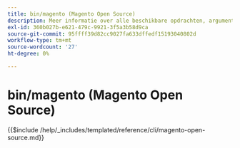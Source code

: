 ```yaml
---
title: bin/magento (Magento Open Source)
description: Meer informatie over alle beschikbare opdrachten, argumenten en opties voor het opdrachtregelprogramma Magento Open Source bin/magento.
exl-id: 360b027b-e621-479c-9921-3f5a3b58d9ca
source-git-commit: 95ffff39d82cc9027fa633dffedf15193040802d
workflow-type: tm+mt
source-wordcount: '27'
ht-degree: 0%

---
```


# bin/magento (Magento Open Source)

{{$include /help/_includes/templated/reference/cli/magento-open-source.md}}
